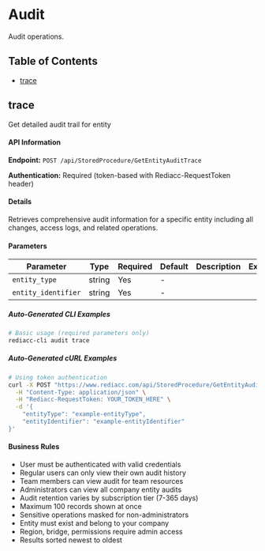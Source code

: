# Audit

Audit operations.

## Table of Contents

- [trace](#trace)


## trace

Get detailed audit trail for entity

#### API Information

**Endpoint:** `POST /api/StoredProcedure/GetEntityAuditTrace`

**Authentication:** Required (token-based with Rediacc-RequestToken header)

#### Details

Retrieves comprehensive audit information for a specific entity including all changes, access logs, and related operations.

#### Parameters

| Parameter | Type | Required | Default | Description | Example |
|-----------|------|----------|---------|-------------|---------|
| `entity_type` | string | Yes | - |  |  |
| `entity_identifier` | string | Yes | - |  |  |

##### Auto-Generated CLI Examples

```bash
# Basic usage (required parameters only)
rediacc-cli audit trace
```

##### Auto-Generated cURL Examples

```bash
# Using token authentication
curl -X POST "https://www.rediacc.com/api/StoredProcedure/GetEntityAuditTrace" \
  -H "Content-Type: application/json" \
  -H "Rediacc-RequestToken: YOUR_TOKEN_HERE" \
  -d '{
    "entityType": "example-entityType",
    "entityIdentifier": "example-entityIdentifier"
}'
```

#### Business Rules

- User must be authenticated with valid credentials
- Regular users can only view their own audit history
- Team members can view audit for team resources
- Administrators can view all company entity audits
- Audit retention varies by subscription tier (7-365 days)
- Maximum 100 records shown at once
- Sensitive operations masked for non-administrators
- Entity must exist and belong to your company
- Region, bridge, permissions require admin access
- Results sorted newest to oldest

